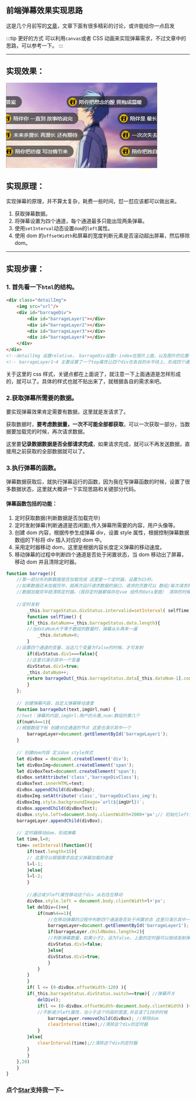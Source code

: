 ## 前端弹幕效果实现思路

这是几个月前写的[文章](https://juejin.im/post/5ae56927f265da0b7e0c0968)，文章下面有很多精彩的讨论，或许能给你一点启发

:::tip 更好的方式
可以利用`canvas`或者 CSS 动画来实现弹幕需求，不过文章中的思路，可以参考一下。
:::

---

## 实现效果：

![](https://github.com/OBKoro1/articleImg_src/blob/master/juejin/1631066f5f7cbcd4?raw=true)

## 实现原理：

实现弹幕的原理，并不算太复杂，耗费一些时间，怼一怼应该都可以做出来。

1. 获取弹幕数据。
2. 将弹幕设置为四个通道，每个通道最多只能出现两条弹幕。
3. 使用`setInterval`动态设置`dom`的`left`属性。
4. 使用 dom 的`offsetWidth`和屏幕的宽度判断元素是否滚动超出屏幕，然后移除 dom。

---

## 实现步骤：

### 1. 首先看一下`html`的结构。

```html
<div class="detailImg">
    <img src="url"/>
    <div id="barrageDiv">
        <div id="barrageLayer1"></div>
        <div id="barrageLayer2"></div>
        <div id="barrageLayer3"></div>
        <div id="barrageLayer4"></div>
    </div>
</div>
<!--detailImg 设置relative， barrageDiv设置z-index在图片上面，以及图片的位置-->
<!-- barrageLayer1~4 主要设置了一个top属性让四个div在各自的水平线上，形成四个通道-->
```

关于这里的 css 样式，关键点都在上面说了，就注意一下上面通道是怎样形成的，就可以了。具体的样式也就不贴出来了，就根据各自的需求来吧。

### 2.获取弹幕所需要的数据。

要实现弹幕效果肯定需要有数据，这里就是发请求了。

获取数据时，**要考虑数据量，一次不可能全部都获取**，可以一次获取一部分，当数据要加载完的时候，再次请求数据。

这里要**记录数据数据是否全部请求完成**，如果请求完成，就可以不再发送数据，直接用之前获取的全部数据就可以了。

### 3.执行弹幕的函数。

弹幕数据获取后，就执行弹幕运行的函数，因为我在写弹幕函数的时候，设置了很多数据状态，这里就大概讲一下实现思路和关键部分代码。

#### 弹幕函数包括的功能：

1.  定时获取数据(判断数据是否加载完毕)
2.  定时发射弹幕(判断通道是否闲置),传入弹幕所需要的内容，用户头像等。
3.  创建 dom 内容，根据传参生成弹幕 div，设置 style 属性，根据控制弹幕数据数组的下标将 div 插入对应的 dom 中。
4.  采用定时器移动 dom，这里是根据内容长度定义弹幕的移动速度。
5.  移动弹幕的过程中判断四个通道是否处于闲置状态，当 dom 移动出了屏幕，移动 dom 并且清除定时器。

```js
function barrage(){
    //第一部分先判断数据是否加载完成 这里是一个定时器，设置为15秒。
    //如果数据还未加载完毕，就再次运行请求数据的接口，请求的页数可以 数组/每次请求的条数+1
    //数据加载完毕就清除定时器。（我将定时器都保存在vue 组件的data里面） 清除的时候clearInterval(this.data);

    //定时发射
        _this.barrageStatus.divStatus.intervalid=setInterval( selfTime,1100);
        function selfTime() {
        if(_this.dataNum>=_this.barrageStatus.data.length){
        //当dataNum大于等于数组的数量时，弹幕从头再来一遍
            _this.dataNum=0;
        }
    //设置四个通道的变量，当这几个变量为false的时候，才可发射
        if(divStatus.div1===false){
        //这里只演示其中一个变量
        divStatus.div1=true;
        _this.dataNum++;
        return barrageOut(_this.barrageStatus.data[_this.dataNum-1].content,_this.barrageStatus.data[_this.dataNum-1].commentator.headImgUrl,_this.dataNum);
        }
    };

    // 创建弹幕内容，自定义弹幕移动速度
    function barrageOut(text,imgUrl,num) {
    //text：弹幕的内容,imgUrl:用户的头像,num:数组的第几个
    if(num%4==1){
    //根据数组下标 创建对应通道的节点 这里也演示其中一个
        barrageLayer=document.getElementById('barrageLayer1');
    }

    // 创建dom内容 定义dom style样式
    let divBox = document.createElement('div');
    let divBoxImg=document.createElement('span');
    let divBoxText=document.createElement('span');
    divBox.setAttribute('class','barrageDivClass');
    divBoxText.innerHTML=text;
    divBox.appendChild(divBoxImg);
    divBoxImg.setAttribute('class','barrageDivClass_img');
    divBoxImg.style.backgroundImage=`url(${imgUrl})`;
    divBox.appendChild(divBoxText);
    divBox.style.left=document.body.clientWidth+2000+'px';// 初始化left位置,一开始在屏幕的右侧
    barrageLayer.appendChild(divBox);

    // 定时器移动dom，形成弹幕
    let time,l=0;
    time= setInterval(function(){
        if(text.length<15){
        // 这里可以根据需求自定义弹幕加载的速度
        l=l-1;
        }else{
        l=l-2;
        }

        //通过减少left属性移动这个div 从右往左移动
        divBox.style.left = document.body.clientWidth+l+'px';
        let delDiv=()=>{
            if(num%4==1){
                //在移动弹幕的过程中判断四个通道是否处于闲置状态 这里只演示其中一个
                barrageLayer=document.getElementById('barrageLayer1');
                if(barrageLayer.childNodes.length<2){
                //判断弹幕数量，如果小于2，设为false，上面的定时器可以继续发射弹幕
                divStatus.div1=false;
                }else{
                divStatus.div1=true;
                }
            }
        }
        }
        if( l <= (0-divBox.offsetWidth-120) ){
        if(_this.barrageStatus.divStatus.switch==true){ //弹幕开关
            delDiv();
            if(l <= (0-divBox.offsetWidth-document.body.clientWidth) ){
            //不断减少left属性，当小于这个内容的宽度,并且滚了120的时候
                barrageLayer.removeChild(divBox); //移除dom
                clearInterval(time);//清除这个div的定时器
            }
        }else{
            clearInterval(time);//清除这个div的定时器
        }
        }
    },20)
    }
}
```
<!-- 特殊字符串：用于修改/删除markdown的结尾提示语-OBKoro1 -->
### 点个[Star](https://github.com/OBKoro1/web_accumulate)支持我一下~

